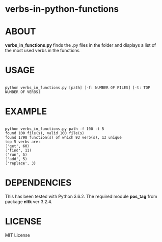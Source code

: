 # verbs-in-python-functions
# ABOUT
<b>verbs_in_functions.py</b> finds the .py files in the folder and displays a list of the most used verbs in the functions.

# USAGE
<pre><code>
python verbs_in_functions.py [path] [-f: NUMBER OF FILES] [-t: TOP NUMBER OF VERBS]
</code></pre>

# EXAMPLE
<pre><code>
python verbs_in_functions.py path -f 100 -t 5
found 100 file(s), valid 100 file(s)
found 1798 function(s) of which 93 verb(s), 13 unique
top 5 verbs are:
('get', 60)
('find', 11)
('run', 5)
('add', 5)
('replace', 3)
</code></pre>

# DEPENDENCIES
This has been tested with Python 3.6.2. The required module <b>pos_tag</b> from package <b>nltk</b> ver 3.2.4.

# LICENSE
MIT License
